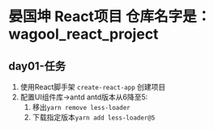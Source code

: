 
# 晏国坤 React项目    仓库名字是：wagool_react_project

## day01-任务
  1. 使用React脚手架 `create-react-app` 创建项目
  2. 配置UI组件库->antd
    antd版本从6降至5:
      1. 移出`yarn remove less-loader`
      2. 下载指定版本`yarn add less-loader@5`
